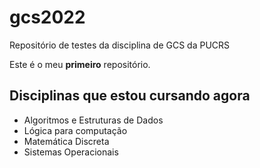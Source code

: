 # gcs2022
Repositório de testes da disciplina de GCS da PUCRS

Este é o meu **primeiro** repositório.

## Disciplinas que estou cursando agora
- Algoritmos e Estruturas de Dados
- Lógica para computação
- Matemática Discreta
- Sistemas Operacionais
